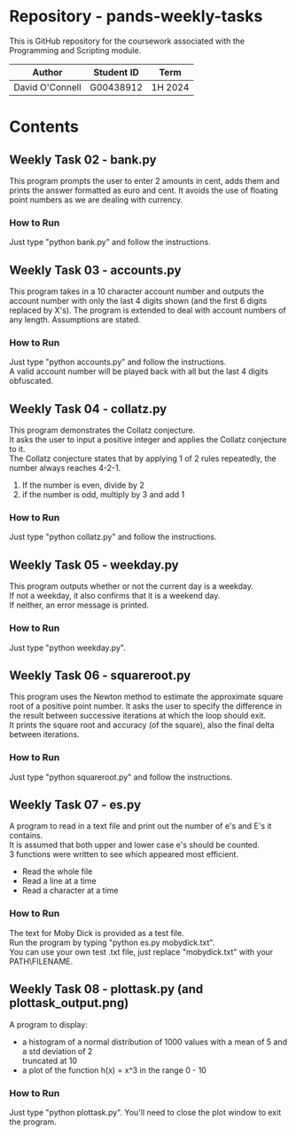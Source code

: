 # Repository - pands-weekly-tasks  
This is GitHub repository for the coursework associated with the Programming and Scripting module.  
 
| Author  | Student ID  | Term |  
|----------|---------|---------|  
| David O'Connell  | G00438912  | 1H 2024  |    

# Contents  

## Weekly Task 02 - bank.py
This program prompts the user to enter 2 amounts in cent, adds them and prints the
answer formatted as euro and cent. It avoids the use of floating point numbers as we
are dealing with currency.
### How to Run  
Just type "python bank.py" and follow the instructions.  

## Weekly Task 03 - accounts.py
This program takes in a 10 character account number and outputs the account number with 
only the last 4 digits shown (and the first 6 digits replaced by X's).
The program is extended to deal with account numbers of any length. Assumptions are
stated.
### How to Run  
Just type "python accounts.py" and follow the instructions.  
A valid account number will be played back with all but the last 4 digits obfuscated.   

## Weekly Task 04 - collatz.py
This program demonstrates the Collatz conjecture.  
It asks the user to input a positive integer and applies the Collatz conjecture to it.  
The Collatz conjecture states that by applying 1 of 2 rules repeatedly, the number 
always reaches 4-2-1.  
1. If the number is even, divide by 2  
2. if the number is odd, multiply by 3 and add 1  
### How to Run  
Just type "python collatz.py" and follow the instructions.  

## Weekly Task 05 - weekday.py
This program outputs whether or not the current day is a weekday.  
If not a weekday, it also confirms that it is a weekend day.  
If neither, an error message is printed.  
### How to Run  
Just type "python weekday.py".  

## Weekly Task 06 - squareroot.py
This program uses the Newton method to estimate the approximate square root of a positive
point number. It asks the user to specify the difference in the result between successive
iterations at which the loop should exit.  
It prints the square root and accuracy (of the square), also the final delta between iterations.  
### How to Run  
Just type "python squareroot.py" and follow the instructions.  

## Weekly Task 07 - es.py
A program to read in a text file and print out the number of e's and E's it contains.     
It is assumed that both upper and lower case e's should be counted.    
3 functions were written to see which appeared most efficient.   
  - Read the whole file    
  - Read a line at a time    
  - Read a character at a time    
### How to Run  
The text for Moby Dick is provided as a test file.  
Run the program by typing "python es.py mobydick.txt".  
You can use your own test .txt file, just replace "mobydick.txt" with your PATH\FILENAME.  

## Weekly Task 08 - plottask.py (and plottask_output.png)  
A program to display:  
- a histogram of a normal distribution of 1000 values with a mean of 5 and a std deviation of 2  
  truncated at 10  
- a plot of the function h(x) = x^3 in the range 0 - 10  
### How to Run  
Just type "python plottask.py". You'll need to close the plot window to exit the program.  
